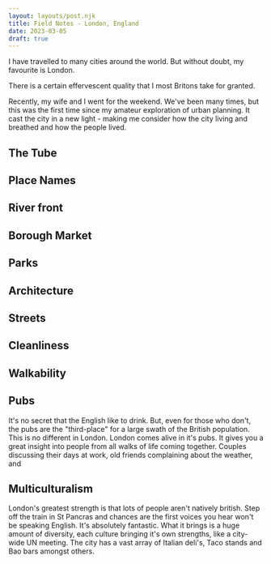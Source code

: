 ```yaml
---
layout: layouts/post.njk
title: Field Notes - London, England
date: 2023-03-05
draft: true
---
```


I have travelled to many cities around the world. But without doubt, my favourite is London.

There is a certain effervescent quality that I most Britons take for granted.

Recently, my wife and I went for the weekend. We've been many times, but this was the first time since my amateur exploration of urban planning. It cast the city in a new light - making me consider how the city living and breathed and how the people lived.

## The Tube

## Place Names

## River front

## Borough Market

## Parks

## Architecture

## Streets

## Cleanliness

## Walkability

## Pubs

It's no secret that the English like to drink. But, even for those who don't, the pubs are the "third-place" for a large swath of the British population. This is no different in London. London comes alive in it's pubs. It gives you a great insight into people from all walks of life coming together. Couples discussing their days at work, old friends complaining about the weather, and

## Multiculturalism

London's greatest strength is that lots of people aren't natively british. Step off the train in St Pancras and chances are the first voices you hear won't be speaking English. It's absolutely fantastic. What it brings is a huge amount of diversity, each culture bringing it's own strengths, like a city-wide UN meeting. The city has a vast array of Italian deli's, Taco stands and Bao bars amongst others.
